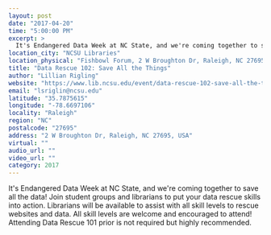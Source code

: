 ```yaml
---
layout: post
date: "2017-04-20"
time: "5:00:00 PM"
excerpt: >
  It's Endangered Data Week at NC State, and we're coming together to save all the data! Join student groups and librarians to put your data ...
location_city: "NCSU Libraries"
location_physical: "Fishbowl Forum, 2 W Broughton Dr, Raleigh, NC 27695"
title: "Data Rescue 102: Save All the Things"
author: "Lillian Rigling"
website: "https://www.lib.ncsu.edu/event/data-rescue-102-save-all-the-things"
email: "lsriglin@ncsu.edu"
latitude: "35.7875615"
longitude: "-78.6697106"
locality: "Raleigh"
region: "NC"
postalcode: "27695"
address: "2 W Broughton Dr, Raleigh, NC 27695, USA"
virtual: ""
audio_url: ""
video_url: ""
category: 2017
---
```


It's Endangered Data Week at NC State, and we're coming together to save all the data! Join student groups and librarians to put your data rescue skills into action. Librarians will be available to assist with all skill levels to rescue websites and data. All skill levels are welcome and encouraged to attend! Attending Data Rescue 101 prior is not required but highly recommended.
